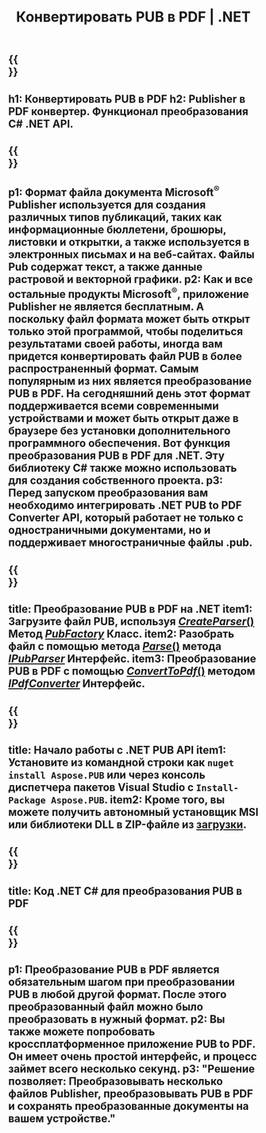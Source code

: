 ﻿---
translation: true
template: /_templates/conversion-child-net.md
title: Конвертировать PUB в PDF | .NET
description: Преобразование PUB в PDF с помощью .NET API в Windows, Linux и Mac OS X. Функция преобразования Publisher, которую легко интегрировать в ваше решение.
url: /net/conversion/pub-to-pdf/
metakeywords: pub to pdf net, конвертировать pub в pdf net, конвертер pub в pdf c#, конвертировать pub в pdf c#, pub to pdf c#
family: pub
platformtag: net
feature: conversion
---

{{<section banner>}}
---
h1: Конвертировать PUB в PDF
h2: Publisher в PDF конвертер. Функционал преобразования С# .NET API.
---

{{<section overview>}}
---
p1: Формат файла документа Microsoft<sup>®</sup> Publisher используется для создания различных типов публикаций, таких как информационные бюллетени, брошюры, листовки и открытки, а также используется в электронных письмах и на веб-сайтах. Файлы Pub содержат текст, а также данные растровой и векторной графики.
p2: Как и все остальные продукты Microsoft<sup>®</sup>, приложение Publisher не является бесплатным. А поскольку файл формата может быть открыт только этой программой, чтобы поделиться результатами своей работы, иногда вам придется конвертировать файл PUB в более распространенный формат. Самым популярным из них является преобразование PUB в PDF. На сегодняшний день этот формат поддерживается всеми современными устройствами и может быть открыт даже в браузере без установки дополнительного программного обеспечения. Вот функция преобразования PUB в PDF для .NET. Эту библиотеку C# также можно использовать для создания собственного проекта.
p3: Перед запуском преобразования вам необходимо интегрировать .NET PUB to PDF Converter API, который работает не только с одностраничными документами, но и поддерживает многостраничные файлы .pub.
---

{{<section feature1>}}
---
title: Преобразование PUB в PDF на .NET
item1: Загрузите файл PUB, используя [*CreateParser*()](https://reference.aspose.com/pub/net/aspose.pub/pubfactory//methods/createparser/index) Метод [*PubFactory*](https://reference.aspose.com/pub/net/aspose.pub/pubfactory/) Класс.
item2: Разобрать файл с помощью метода [*Parse*()](https://reference.aspose.com/pub/net/aspose.pub/ipubparser//methods/parse) метода [*IPubParser*](https://reference.aspose.com/pub/net/aspose.pub/ipubparser/) Интерфейс.
item3: Преобразование PUB в PDF с помощью [*ConvertToPdf*()](https://reference.aspose.com/pub/net/aspose.pub/ipdfconverter//methods/converttopdf) методом [*IPdfConverter*](https://reference.aspose.com/pub/net/aspose.pub/ipdfconverter/) Интерфейс.
---

{{<section feature2>}}
---
title: Начало работы с .NET PUB API
item1: Установите из командной строки как ```nuget install Aspose.PUB``` или через консоль диспетчера пакетов Visual Studio с ```Install-Package Aspose.PUB```.
item2: Кроме того, вы можете получить автономный установщик MSI или библиотеки DLL в ZIP-файле из [загрузки](https://releases.aspose.com/pub/net/).
---

{{<section codeexample>}}
---
title: Код .NET C# для преобразования PUB в PDF
---

{{<section summary>}}
---
p1: Преобразование PUB в PDF является обязательным шагом при преобразовании PUB в любой другой формат. После этого преобразованный файл можно было преобразовать в нужный формат.
p2: Вы также можете попробовать кроссплатформенное приложение PUB to PDF. Он имеет очень простой интерфейс, и процесс займет всего несколько секунд.
p3: "Решение позволяет: Преобразовывать несколько файлов Publisher, преобразовывать PUB в PDF и сохранять преобразованные документы на вашем устройстве."
---

